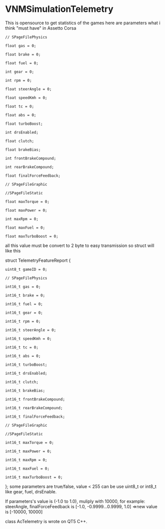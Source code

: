 # VNMSimulationTelemetry
This is opensource to get statistics of the games
here are parameters what i think "must have" in Assetto Corsa

    // SPageFilePhysics
    
    float gas = 0;
    
    float brake = 0;
    
    float fuel = 0;
    
    int gear = 0;
    
    int rpm = 0;
    
    float steerAngle = 0;
    
    float speedKmh = 0;
    
    float tc = 0;
    
    float abs = 0;
    
    float turboBoost;
    
    int drsEnabled;
    
    float clutch;
    
    float brakeBias;
    
    int frontBrakeCompound;
    
    int rearBrakeCompound;
    
    float finalForceFeedback;
    
    // SPageFileGraphic

    //SPageFileStatic
    
    float maxTorque = 0;
    
    float maxPower = 0;
    
    int maxRpm = 0;
    
    float maxFuel = 0;
    
    float maxTurboBoost = 0;
	
all this value must be convert to  2 byte to easy transmission
so struct will like this

struct TelemetryFeatureReport {

    uint8_t gameID = 0;
 
    // SPageFilePhysics
    
    int16_t gas = 0;
    
    int16_t brake = 0;
    
    int16_t fuel = 0;
    
    int16_t gear = 0;
    
    int16_t rpm = 0;
    
    int16_t steerAngle = 0;
    
    int16_t speedKmh = 0;
    
    int16_t tc = 0;
    
    int16_t abs = 0;
    
    int16_t turboBoost;
    
    int16_t drsEnabled;
    
    int16_t clutch;
    
    int16_t brakeBias;
    
    int16_t frontBrakeCompound;
    
    int16_t rearBrakeCompound;
    
    int16_t finalForceFeedback;
    
    // SPageFileGraphic

    //SPageFileStatic
    
    int16_t maxTorque = 0;
    
    int16_t maxPower = 0;
    
    int16_t maxRpm = 0;
    
    int16_t maxFuel = 0;
    
    int16_t maxTurboBoost = 0;
};
some parameters are true/false, value < 255 can be use uint8_t or int8_t like gear, fuel, drsEnable.

If parameters's value is (-1.0 to 1.0), muliply with 10000, for example: steerAngle, finalForceFeedback is [-1.0, -0.9999...0.9999, 1.0] =>new value is [-10000, 10000]

class AcTelemetry is wrote on QT5 C++.
	
